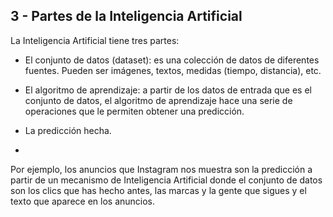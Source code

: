 3 - Partes de la Inteligencia Artificial
-

La Inteligencia Artificial tiene tres partes:
* El conjunto de datos (dataset): es una colección de datos de diferentes fuentes. Pueden ser
imágenes, textos, medidas (tiempo, distancia), etc.

* El algoritmo de aprendizaje: a partir de los datos de entrada que es el conjunto de datos, el
algoritmo de aprendizaje hace una serie de operaciones que le permiten obtener una
predicción.

* La predicción hecha.
* 
Por ejemplo, los anuncios que Instagram nos muestra son la predicción a partir de un mecanismo de Inteligencia Artificial donde el conjunto de datos son los clics que has hecho antes, las marcas
y la gente que sigues y el texto que aparece en los anuncios.